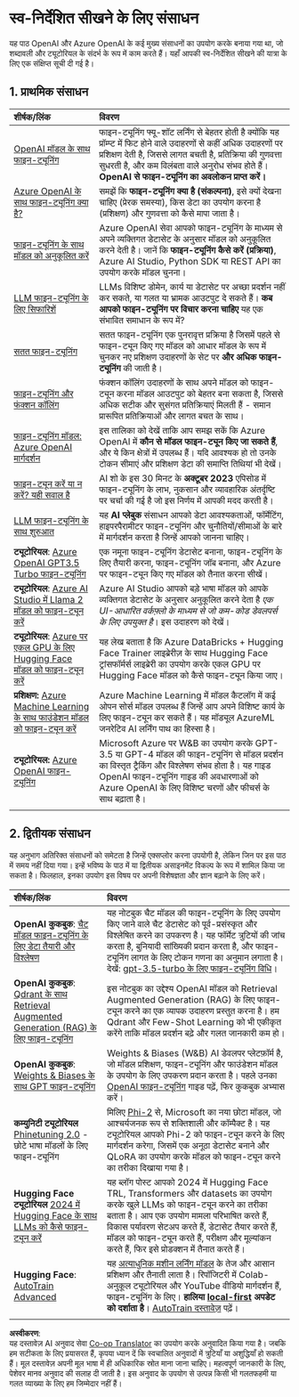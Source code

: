 <!--
CO_OP_TRANSLATOR_METADATA:
{
  "original_hash": "c2f423d1402f71ca3869ec135bb77d16",
  "translation_date": "2025-07-09T17:58:04+00:00",
  "source_file": "18-fine-tuning/RESOURCES.md",
  "language_code": "hi"
}
-->
# स्व-निर्देशित सीखने के लिए संसाधन

यह पाठ OpenAI और Azure OpenAI के कई मुख्य संसाधनों का उपयोग करके बनाया गया था, जो शब्दावली और ट्यूटोरियल के संदर्भ के रूप में काम करते हैं। यहाँ आपकी स्व-निर्देशित सीखने की यात्रा के लिए एक संक्षिप्त सूची दी गई है।

## 1. प्राथमिक संसाधन

| शीर्षक/लिंक                                                                                                                                                                                                                   | विवरण                                                                                                                                                                                                                                                                                                                   |
| :--------------------------------------------------------------------------------------------------------------------------------------------------------------------------------------------------------------------------- | :---------------------------------------------------------------------------------------------------------------------------------------------------------------------------------------------------------------------------------------------------------------------------------------------------------------------------- |
| [OpenAI मॉडल के साथ फाइन-ट्यूनिंग](https://platform.openai.com/docs/guides/fine-tuning?WT.mc_id=academic-105485-koreyst)                                                                                                       | फाइन-ट्यूनिंग फ्यू-शॉट लर्निंग से बेहतर होती है क्योंकि यह प्रॉम्प्ट में फिट होने वाले उदाहरणों से कहीं अधिक उदाहरणों पर प्रशिक्षण देती है, जिससे लागत बचती है, प्रतिक्रिया की गुणवत्ता सुधरती है, और कम विलंबता वाले अनुरोध संभव होते हैं। **OpenAI से फाइन-ट्यूनिंग का अवलोकन प्राप्त करें।**                                                                                    |
| [Azure OpenAI के साथ फाइन-ट्यूनिंग क्या है?](https://learn.microsoft.com/azure/ai-services/openai/concepts/fine-tuning-considerations#what-is-fine-tuning-with-azure-openai?WT.mc_id=academic-105485-koreyst)                   | समझें कि **फाइन-ट्यूनिंग क्या है (संकल्पना)**, इसे क्यों देखना चाहिए (प्रेरक समस्या), किस डेटा का उपयोग करना है (प्रशिक्षण) और गुणवत्ता को कैसे मापा जाता है।                                                                                                                                                                           |
| [फाइन-ट्यूनिंग के साथ मॉडल को अनुकूलित करें](https://learn.microsoft.com/azure/ai-services/openai/how-to/fine-tuning?tabs=turbo%2Cpython&pivots=programming-language-studio#continuous-fine-tuning?WT.mc_id=academic-105485-koreyst) | Azure OpenAI सेवा आपको फाइन-ट्यूनिंग के माध्यम से अपने व्यक्तिगत डेटासेट के अनुसार मॉडल को अनुकूलित करने देती है। जानें कि **फाइन-ट्यूनिंग कैसे करें (प्रक्रिया)**, Azure AI Studio, Python SDK या REST API का उपयोग करके मॉडल चुनना।                                                                                                                                |
| [LLM फाइन-ट्यूनिंग के लिए सिफारिशें](https://learn.microsoft.com/ai/playbook/technology-guidance/generative-ai/working-with-llms/fine-tuning-recommend?WT.mc_id=academic-105485-koreyst)                                    | LLMs विशिष्ट डोमेन, कार्य या डेटासेट पर अच्छा प्रदर्शन नहीं कर सकते, या गलत या भ्रामक आउटपुट दे सकते हैं। **कब आपको फाइन-ट्यूनिंग पर विचार करना चाहिए** यह एक संभावित समाधान के रूप में?                                                                                                                                  |
| [सतत फाइन-ट्यूनिंग](https://learn.microsoft.com/azure/ai-services/openai/how-to/fine-tuning?tabs=turbo%2Cpython&pivots=programming-language-studio#continuous-fine-tuning?WT.mc_id=academic-105485-koreyst)             | सतत फाइन-ट्यूनिंग एक पुनरावृत्त प्रक्रिया है जिसमें पहले से फाइन-ट्यून किए गए मॉडल को आधार मॉडल के रूप में चुनकर नए प्रशिक्षण उदाहरणों के सेट पर **और अधिक फाइन-ट्यूनिंग** की जाती है।                                                                                                                                                     |
| [फाइन-ट्यूनिंग और फंक्शन कॉलिंग](https://learn.microsoft.com/azure/ai-services/openai/how-to/fine-tuning-functions?WT.mc_id=academic-105485-koreyst)                                                                       | फंक्शन कॉलिंग उदाहरणों के साथ अपने मॉडल को फाइन-ट्यून करना मॉडल आउटपुट को बेहतर बना सकता है, जिससे अधिक सटीक और सुसंगत प्रतिक्रियाएं मिलती हैं - समान प्रारूपित प्रतिक्रियाओं और लागत बचत के साथ।                                                                                                                                        |
| [फाइन-ट्यूनिंग मॉडल: Azure OpenAI मार्गदर्शन](https://learn.microsoft.com/azure/ai-services/openai/concepts/models#fine-tuning-models?WT.mc_id=academic-105485-koreyst)                                                        | इस तालिका को देखें ताकि आप समझ सकें कि Azure OpenAI में **कौन से मॉडल फाइन-ट्यून किए जा सकते हैं**, और ये किन क्षेत्रों में उपलब्ध हैं। यदि आवश्यक हो तो उनके टोकन सीमाएं और प्रशिक्षण डेटा की समाप्ति तिथियां भी देखें।                                                                                                                            |
| [फाइन-ट्यून करें या न करें? यही सवाल है](https://learn.microsoft.com/shows/ai-show/to-fine-tune-or-not-fine-tune-that-is-the-question?WT.mc_id=academic-105485-koreyst)                                      | AI शो के इस 30 मिनट के **अक्टूबर 2023** एपिसोड में फाइन-ट्यूनिंग के लाभ, नुकसान और व्यावहारिक अंतर्दृष्टि पर चर्चा की गई है जो इस निर्णय में आपकी मदद करती है।                                                                                                                                                                                        |
| [LLM फाइन-ट्यूनिंग के साथ शुरुआत](https://learn.microsoft.com/ai/playbook/technology-guidance/generative-ai/working-with-llms/fine-tuning-recommend?WT.mc_id=academic-105485-koreyst)                                             | यह **AI प्लेबुक** संसाधन आपको डेटा आवश्यकताओं, फॉर्मेटिंग, हाइपरपैरामीटर फाइन-ट्यूनिंग और चुनौतियों/सीमाओं के बारे में मार्गदर्शन करता है जिन्हें आपको जानना चाहिए।                                                                                                                                                                         |
| **ट्यूटोरियल**: [Azure OpenAI GPT3.5 Turbo फाइन-ट्यूनिंग](https://learn.microsoft.com/azure/ai-services/openai/tutorials/fine-tune?tabs=python%2Ccommand-line?WT.mc_id=academic-105485-koreyst)                                  | एक नमूना फाइन-ट्यूनिंग डेटासेट बनाना, फाइन-ट्यूनिंग के लिए तैयारी करना, फाइन-ट्यूनिंग जॉब बनाना, और Azure पर फाइन-ट्यून किए गए मॉडल को तैनात करना सीखें।                                                                                                                                                                                    |
| **ट्यूटोरियल**: [Azure AI Studio में Llama 2 मॉडल को फाइन-ट्यून करें](https://learn.microsoft.com/azure/ai-studio/how-to/fine-tune-model-llama?WT.mc_id=academic-105485-koreyst)                                                      | Azure AI Studio आपको बड़े भाषा मॉडल को आपके व्यक्तिगत डेटासेट के अनुसार अनुकूलित करने देता है _एक UI-आधारित वर्कफ़्लो के माध्यम से जो कम-कोड डेवलपर्स के लिए उपयुक्त है_। इस उदाहरण को देखें।                                                                                                                                                               |
| **ट्यूटोरियल**: [Azure पर एकल GPU के लिए Hugging Face मॉडल को फाइन-ट्यून करें](https://learn.microsoft.com/azure/databricks/machine-learning/train-model/huggingface/fine-tune-model?WT.mc_id=academic-105485-koreyst)               | यह लेख बताता है कि Azure DataBricks + Hugging Face Trainer लाइब्रेरीज़ के साथ Hugging Face ट्रांसफॉर्मर्स लाइब्रेरी का उपयोग करके एकल GPU पर Hugging Face मॉडल को कैसे फाइन-ट्यून किया जाए।                                                                                                                                                |
| **प्रशिक्षण:** [Azure Machine Learning के साथ फाउंडेशन मॉडल को फाइन-ट्यून करें](https://learn.microsoft.com/training/modules/finetune-foundation-model-with-azure-machine-learning/?WT.mc_id=academic-105485-koreyst)         | Azure Machine Learning में मॉडल कैटलॉग में कई ओपन सोर्स मॉडल उपलब्ध हैं जिन्हें आप अपने विशिष्ट कार्य के लिए फाइन-ट्यून कर सकते हैं। यह मॉड्यूल AzureML जनरेटिव AI लर्निंग पाथ का हिस्सा है।                                                                                                                                 |
| **ट्यूटोरियल:** [Azure OpenAI फाइन-ट्यूनिंग](https://docs.wandb.ai/guides/integrations/azure-openai-fine-tuning?WT.mc_id=academic-105485-koreyst)                                                                                | Microsoft Azure पर W&B का उपयोग करके GPT-3.5 या GPT-4 मॉडल की फाइन-ट्यूनिंग से मॉडल प्रदर्शन का विस्तृत ट्रैकिंग और विश्लेषण संभव होता है। यह गाइड OpenAI फाइन-ट्यूनिंग गाइड की अवधारणाओं को Azure OpenAI के लिए विशिष्ट चरणों और फीचर्स के साथ बढ़ाता है।                                                                         |
|                                                                                                                                                                                                                              |                                                                                                                                                                                                                                                                                                                               |

## 2. द्वितीयक संसाधन

यह अनुभाग अतिरिक्त संसाधनों को समेटता है जिन्हें एक्सप्लोर करना उपयोगी है, लेकिन जिन पर इस पाठ में समय नहीं दिया गया। इन्हें भविष्य के पाठ में या द्वितीयक असाइनमेंट विकल्प के रूप में शामिल किया जा सकता है। फिलहाल, इनका उपयोग इस विषय पर अपनी विशेषज्ञता और ज्ञान बढ़ाने के लिए करें।

| शीर्षक/लिंक                                                                                                                                                                                                            | विवरण                                                                                                                                                                                                                                                                                                                                                                                                                                                                                                                 |
| :-------------------------------------------------------------------------------------------------------------------------------------------------------------------------------------------------------------------- | :-------------------------------------------------------------------------------------------------------------------------------------------------------------------------------------------------------------------------------------------------------------------------------------------------------------------------------------------------------------------------------------------------------------------------------------------------------------------------------------------------------------------------- |
| **OpenAI कुकबुक**: [चैट मॉडल फाइन-ट्यूनिंग के लिए डेटा तैयारी और विश्लेषण](https://cookbook.openai.com/examples/chat_finetuning_data_prep?WT.mc_id=academic-105485-koreyst)                                      | यह नोटबुक चैट मॉडल की फाइन-ट्यूनिंग के लिए उपयोग किए जाने वाले चैट डेटासेट को पूर्व-प्रसंस्कृत और विश्लेषित करने का उपकरण है। यह फॉर्मेट त्रुटियों की जांच करता है, बुनियादी सांख्यिकी प्रदान करता है, और फाइन-ट्यूनिंग लागत के लिए टोकन गणना का अनुमान लगाता है। देखें: [gpt-3.5-turbo के लिए फाइन-ट्यूनिंग विधि](https://platform.openai.com/docs/guides/fine-tuning?WT.mc_id=academic-105485-koreyst)।                                                                                                                                                                   |
| **OpenAI कुकबुक**: [Qdrant के साथ Retrieval Augmented Generation (RAG) के लिए फाइन-ट्यूनिंग](https://cookbook.openai.com/examples/fine-tuned_qa/ft_retrieval_augmented_generation_qdrant?WT.mc_id=academic-105485-koreyst) | इस नोटबुक का उद्देश्य OpenAI मॉडल को Retrieval Augmented Generation (RAG) के लिए फाइन-ट्यून करने का एक व्यापक उदाहरण प्रस्तुत करना है। हम Qdrant और Few-Shot Learning को भी एकीकृत करेंगे ताकि मॉडल प्रदर्शन बढ़े और गलत जानकारी कम हो।                                                                                                                                                                                                                                                                |
| **OpenAI कुकबुक**: [Weights & Biases के साथ GPT फाइन-ट्यूनिंग](https://cookbook.openai.com/examples/third_party/gpt_finetuning_with_wandb?WT.mc_id=academic-105485-koreyst)                                             | Weights & Biases (W&B) AI डेवलपर प्लेटफ़ॉर्म है, जो मॉडल प्रशिक्षण, फाइन-ट्यूनिंग और फाउंडेशन मॉडल के उपयोग के लिए उपकरण प्रदान करता है। पहले उनका [OpenAI फाइन-ट्यूनिंग](https://docs.wandb.ai/guides/integrations/openai-fine-tuning/?WT.mc_id=academic-105485-koreyst) गाइड पढ़ें, फिर कुकबुक अभ्यास करें।                                                                                                                                                                                                                  |
| **कम्युनिटी ट्यूटोरियल** [Phinetuning 2.0](https://huggingface.co/blog/g-ronimo/phinetuning?WT.mc_id=academic-105485-koreyst) - छोटे भाषा मॉडलों के लिए फाइन-ट्यूनिंग                                                   | मिलिए [Phi-2](https://www.microsoft.com/research/blog/phi-2-the-surprising-power-of-small-language-models/?WT.mc_id=academic-105485-koreyst) से, Microsoft का नया छोटा मॉडल, जो आश्चर्यजनक रूप से शक्तिशाली और कॉम्पैक्ट है। यह ट्यूटोरियल आपको Phi-2 को फाइन-ट्यून करने के लिए मार्गदर्शन करेगा, जिसमें एक अनूठा डेटासेट बनाने और QLoRA का उपयोग करके मॉडल को फाइन-ट्यून करने का तरीका दिखाया गया है।                                                                                                                                                                       |
| **Hugging Face ट्यूटोरियल** [2024 में Hugging Face के साथ LLMs को कैसे फाइन-ट्यून करें](https://www.philschmid.de/fine-tune-llms-in-2024-with-trl?WT.mc_id=academic-105485-koreyst)                                               | यह ब्लॉग पोस्ट आपको 2024 में Hugging Face TRL, Transformers और datasets का उपयोग करके खुले LLMs को फाइन-ट्यून करने का तरीका बताता है। आप एक उपयोग मामला परिभाषित करते हैं, विकास पर्यावरण सेटअप करते हैं, डेटासेट तैयार करते हैं, मॉडल को फाइन-ट्यून करते हैं, परीक्षण और मूल्यांकन करते हैं, फिर इसे प्रोडक्शन में तैनात करते हैं।                                                                                                                                                                                                                                                                |
| **Hugging Face**: [AutoTrain Advanced](https://github.com/huggingface/autotrain-advanced?WT.mc_id=academic-105485-koreyst)                                                                                            | यह [अत्याधुनिक मशीन लर्निंग मॉडल](https://twitter.com/abhi1thakur/status/1755167674894557291?WT.mc_id=academic-105485-koreyst) के तेज और आसान प्रशिक्षण और तैनाती लाता है। रिपॉजिटरी में Colab-अनुकूल ट्यूटोरियल और YouTube वीडियो मार्गदर्शन हैं, फाइन-ट्यूनिंग के लिए। **हालिया [local-first](https://twitter.com/abhi1thakur/status/1750828141805777057?WT.mc_id=academic-105485-koreyst) अपडेट को दर्शाता है**। [AutoTrain दस्तावेज़](https://huggingface.co/autotrain?WT.mc_id=academic-105485-koreyst) पढ़ें। |
|                                                                                                                                                                                                                       |                                                                                                                                                                                                                                                                                                                                                                                                                                                                                                                             |

**अस्वीकरण**:  
यह दस्तावेज़ AI अनुवाद सेवा [Co-op Translator](https://github.com/Azure/co-op-translator) का उपयोग करके अनुवादित किया गया है। जबकि हम सटीकता के लिए प्रयासरत हैं, कृपया ध्यान दें कि स्वचालित अनुवादों में त्रुटियाँ या अशुद्धियाँ हो सकती हैं। मूल दस्तावेज़ अपनी मूल भाषा में ही अधिकारिक स्रोत माना जाना चाहिए। महत्वपूर्ण जानकारी के लिए, पेशेवर मानव अनुवाद की सलाह दी जाती है। इस अनुवाद के उपयोग से उत्पन्न किसी भी गलतफहमी या गलत व्याख्या के लिए हम जिम्मेदार नहीं हैं।